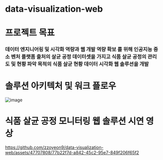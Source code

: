 # data-visualization-web

# 프로젝트 목표
### **데이터 엔지니어링 및 시각화 역량과 웹 개발 역량 확보** 를 위해 인공지능 중소 벤처 플랫폼 출처의 살균 공정 데이터셋을 가지고 식품 살균 공정의 관리도 및 현황 파악 목적의 식품 살균 현황 데이터 시각화 웹 솔루션을 개발

# 솔루션 아키텍처 및 워크 플로우

![image](https://github.com/zzoyeon9/data-visualization-web/assets/47707808/38c9a5d2-030d-48a3-b6ed-4afd6f100794)

# 식품 살균 공정 모니터링 웹 솔루션 시연 영상

https://github.com/zzoyeon9/data-visualization-web/assets/47707808/77b22f7d-a842-45c2-95e7-849f206f65f2

